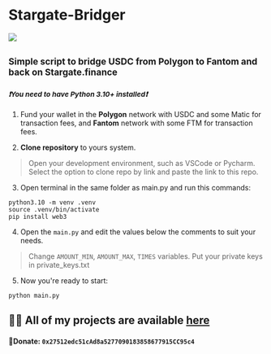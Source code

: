 # Stargate-Bridger



![](image/stargate.jpg)

## <sup>Simple script to bridge USDC from Polygon to Fantom and back on Stargate.finance</sup>

### <sup>***❗You need to have Python 3.10+ installed❗***</sup>


  1. Fund your wallet in the **Polygon** network with USDC and some Matic for transaction fees, and **Fantom** network with some FTM for transaction fees.

  2. **Clone repository** to yours system.

> Open your development environment, such as VSCode or Pycharm. Select the option to clone repo by link and paste the link to this repo.

  3. Open terminal in the same folder as main.py and run this commands:

```
python3.10 -m venv .venv
source .venv/bin/activate
pip install web3
```

  4. Open the `main.py` and edit the values below the comments to suit your needs.
   > Change `AMOUNT_MIN`, `AMOUNT_MAX`, `TIMES` variables. 
   > Put your private keys in private_keys.txt

  5. Now you're ready to start:
  ```
  python main.py
  ```

## 👨‍💻 All of my projects are available [here](https://github.com/ryu666zaki?tab=repositories)

#### 🍩Donate: `0x27512edc51cAd8a5277090183858677915CC95c4`

